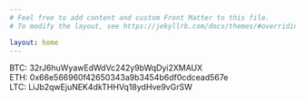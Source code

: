 ```yaml
---
# Feel free to add content and custom Front Matter to this file.
# To modify the layout, see https://jekyllrb.com/docs/themes/#overriding-theme-defaults

layout: home
---
```


BTC: 32rJ6huWyawEdWdVc242y9bWqDyi2XMAUX <br>
ETH: 0x66e566960f42650343a9b3454b6df0cdcead567e <br>
LTC: LiJb2qwEjuNEK4dkTHHVq18ydHve9vGrSW
